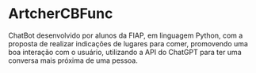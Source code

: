 # ArtcherCBFunc

ChatBot desenvolvido por alunos da FIAP, em linguagem Python, com a proposta de realizar indicações de lugares para comer, promovendo uma boa interação com o usuário, utilizando a API do ChatGPT para ter uma conversa mais próxima de uma pessoa.
